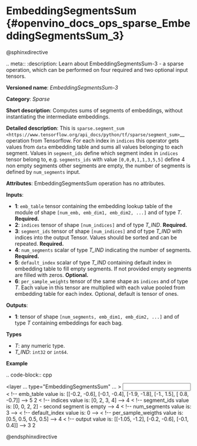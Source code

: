 # EmbeddingSegmentsSum {#openvino_docs_ops_sparse_EmbeddingSegmentsSum_3}

@sphinxdirective

.. meta::
  :description: Learn about EmbeddingSegmentsSum-3 - a sparse operation, which 
                can be performed on four required and two optional input tensors.

**Versioned name**: *EmbeddingSegmentsSum-3*

**Category**: *Sparse*

**Short description**: Computes sums of segments of embeddings, without instantiating the intermediate embeddings.

**Detailed description**: This is `sparse.segment_sum <https://www.tensorflow.org/api_docs/python/tf/sparse/segment_sum>`__ operation from Tensorflow. For each index in ``indices`` this operator gets values from ``data`` embedding table and sums all values belonging to each segment. Values in ``segment_ids`` define which segment index in ``indices`` tensor belong to, e.g. ``segments_ids`` with value ``[0,0,0,1,1,3,5,5]`` define 4 non empty segments other segments are empty, the number of segments is defined by ``num_segments`` input.

**Attributes**: EmbeddingSegmentsSum operation has no attributes.

**Inputs**:

* **1**: ``emb_table`` tensor containing the embedding lookup table of the module of shape ``[num_emb, emb_dim1, emb_dim2, ...]`` and of type *T*. **Required.**
* **2**: ``indices`` tensor of shape ``[num_indices]`` and of type *T_IND*. **Required.**
* **3**: ``segment_ids`` tensor of shape ``[num_indices]`` and of type *T_IND* with indices into the output Tensor. Values should be sorted and can be repeated. **Required.**
* **4**: ``num_segments`` scalar of type *T_IND* indicating the number of segments. **Required.**
* **5**: ``default_index`` scalar of type *T_IND* containing default index in embedding table to fill empty segments. If not provided empty segments are filled with zeros. **Optional.**
* **6**: ``per_sample_weights`` tensor of the same shape as ``indices`` and of type *T*. Each value in this tensor are multiplied with each value pooled from embedding table for each index. Optional, default is tensor of ones.

**Outputs**:

* **1**: tensor of shape ``[num_segments, emb_dim1, emb_dim2, ...]`` and of type *T* containing embeddings for each bag.

**Types**

* *T*: any numeric type.
* *T_IND*: ``int32`` or ``int64``.

**Example**

.. code-block:: cpp
   
   <layer ... type="EmbeddingSegmentsSum" ... >
       <input>
           <port id="0">     < !-- emb_table value is: [[-0.2, -0.6], [-0.1, -0.4], [-1.9, -1.8], [-1.,  1.5], [ 0.8, -0.7]] -->
               <dim>5</dim>
               <dim>2</dim>
           </port>
           <port id="1">     < !-- indices value is: [0, 2, 3, 4] -->
               <dim>4</dim>
           </port>
           <port id="2"/>    < !-- segment_ids value is: [0, 0, 2, 2] - second segment is empty -->
               <dim>4</dim>
           </port>
           <port id="3"/>    < !-- num_segments value is: 3 -->
           <port id="4"/>    < !-- default_index value is: 0 -->
           <port id="5"/>    < !-- per_sample_weigths value is: [0.5, 0.5, 0.5, 0.5] -->
               <dim>4</dim>
           </port>
       </input>
       <output>
           <port id="6">     < !-- output value is: [[-1.05, -1.2], [-0.2, -0.6], [-0.1, 0.4]] -->
               <dim>3</dim>
               <dim>2</dim>
           </port>
       </output>
   </layer>

@endsphinxdirective

